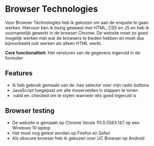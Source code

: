 # Browser Technologies
Voor Browser Technologies heb ik gekozen om aan de enquete te gaan werken. Hiervoor ben ik bezig geweest met HTML, CSS en JS en heb ik voornamelijk gewerkt in de browser Chrome. De website moet zo goed mogelijk werken met wat de browsers te bieden hebben en moet dus bijvoorbeeld ook werken als alleen HTML werkt.

**Core functionaliteit:** Het versturen van de gegevens ingevuld in de formulier

## Features
- Ik heb gebruik gemaakt van de :has selector voor mijn radio buttons
- JavaScript toegepast om alle invoervelden in stappen te tonen
- :valid en :checked om te stylen wanneer iets goed ingevuld is

## Browser testing
- De website is gemaakt op Chrome Versie 111.0.5563.147 op een Windows 10 laptop
- Het moet nog getest worden op Firefox en Safari
- Als obscure browser heb ik gekozen voor UC Browser op Android
